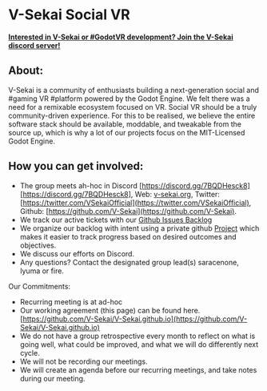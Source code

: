 # V-Sekai Social VR

**[Interested in V-Sekai or #GodotVR development? Join the V-Sekai discord server!](https://discord.gg/7BQDHesck8)**

## About:

V-Sekai is a community of enthusiasts building a next-generation social and #gaming VR #platform powered by the Godot Engine. We felt there was a need for a remixable ecosystem focused on VR. Social VR should be a truly community-driven experience. For this to be realised, we believe the entire software stack should be available, moddable, and tweakable from the source up, which is why a lot of our projects focus on the MIT-Licensed Godot Engine.

## How you can get involved:

- The group meets ah-hoc in Discord [https://discord.gg/7BQDHesck8][https://discord.gg/7BQDHesck8], Web: [v-sekai.org](https://v-sekai.org), Twitter: [https://twitter.com/VSekaiOfficial](https://twitter.com/VSekaiOfficial), Github: [https://github.com/V-Sekai](https://github.com/V-Sekai).
- We track our active tickets with our [Github Issues Backlog](../../issues/)
- We organize our backlog with intent using a private github [Project](https://github.com/orgs/V-Sekai/projects/12) which makes it easier to track progress based on desired outcomes and objectives.
- We discuss our efforts on Discord.
- Any questions? Contact the designated group lead(s) saracenone, lyuma or fire.

Our Commitments: 

- Recurring meeting is at ad-hoc
- Our working agreement (this page) can be found here. [https://github.com/V-Sekai/V-Sekai.github.io](https://github.com/V-Sekai/V-Sekai.github.io) 
- We do not have a group retrospective every month to reflect on what is going well, what could be improved, and what we will do differently next cycle. 
- We will not be recording our meetings.
- We will create an agenda before our recurring meetings, and take notes during our meeting. 
